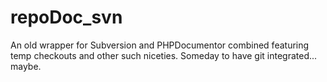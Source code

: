 repoDoc_svn
===========

An old wrapper for Subversion and PHPDocumentor combined featuring temp checkouts and other such niceties. Someday to have git integrated... maybe.
